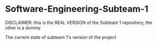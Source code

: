 # Software-Engineering-Subteam-1

DISCLAIMER: this is the REAL VERSION of the Subteam 1 repository; the other is a dummy

The current state of subteam 1's version of the project
